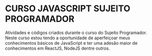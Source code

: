 # CURSO JAVASCRIPT SUJEITO PROGRAMADOR
Atividades e códigos criados durante o curso do Sujeito Programador. Neste curso estou tendo a oportunidade de aperfeiçoar meus conhecimentos básicos de JavaScript e ter uma adesão maior de conhecimentos em ReactJS, NodeJS dentre outros.
